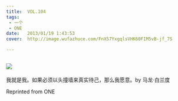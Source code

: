 ```yaml
---
title:	VOL.104
tags:
 - 一个
 - ONE
date:	2013/01/19 1:43:53
cover:	http://image.wufazhuce.com/FnX57YxgqlsVHK60FIM5vB-jf_7S

---
```

![](http://image.wufazhuce.com/FnX57YxgqlsVHK60FIM5vB-jf_7S)
---

我就是我。如果必须以头撞墙来真实待己，那么我愿意。by 马龙·白兰度
 
Reprinted from ONE
